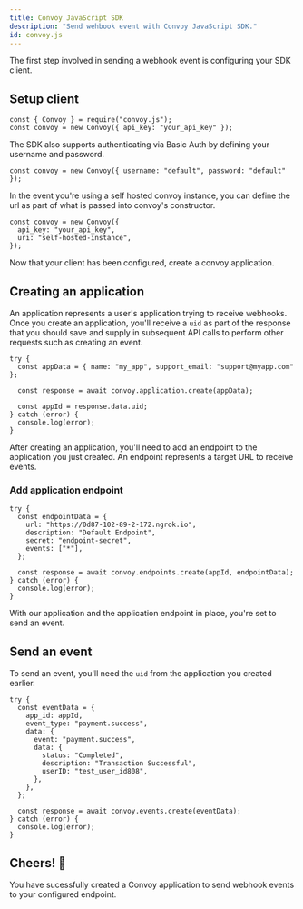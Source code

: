 ```yaml
---
title: Convoy JavaScript SDK
description: "Send wehbook event with Convoy JavaScript SDK."
id: convoy.js
---
```


The first step involved in sending a webhook event is configuring your SDK client.

## Setup client
```js[example]
const { Convoy } = require("convoy.js");
const convoy = new Convoy({ api_key: "your_api_key" });
```

The SDK also supports authenticating via Basic Auth by defining your username and password.

```js[example]
const convoy = new Convoy({ username: "default", password: "default" });
```

In the event you're using a self hosted convoy instance, you can define the url as part of what is passed into convoy's constructor.

```js[example]
const convoy = new Convoy({
  api_key: "your_api_key",
  uri: "self-hosted-instance",
});
```

Now that your client has been configured, create a convoy application.

## Creating an application

An application represents a user's application trying to receive webhooks. Once you create an application, you'll receive a `uid` as part of the response that you should save and supply in subsequent API calls to perform other requests such as creating an event.

```js[example]
try {
  const appData = { name: "my_app", support_email: "support@myapp.com" };

  const response = await convoy.application.create(appData);

  const appId = response.data.uid;
} catch (error) {
  console.log(error);
}
```

After creating an application, you'll need to add an endpoint to the application you just created. An endpoint represents a target URL to receive events.

### Add application endpoint


```js[example]
try {
  const endpointData = {
    url: "https://0d87-102-89-2-172.ngrok.io",
    description: "Default Endpoint",
    secret: "endpoint-secret",
    events: ["*"],
  };

  const response = await convoy.endpoints.create(appId, endpointData);
} catch (error) {
  console.log(error);
}
```

With our application and the application endpoint in place, you're set to send an event.

## Send an event

To send an event, you'll need the `uid` from the application you created earlier.

```js[example]
try {
  const eventData = {
    app_id: appId,
    event_type: "payment.success",
    data: {
      event: "payment.success",
      data: {
        status: "Completed",
        description: "Transaction Successful",
        userID: "test_user_id808",
      },
    },
  };

  const response = await convoy.events.create(eventData);
} catch (error) {
  console.log(error);
}
```

## Cheers! 🎉

You have sucessfully created a Convoy application to send webhook events to your configured endpoint.